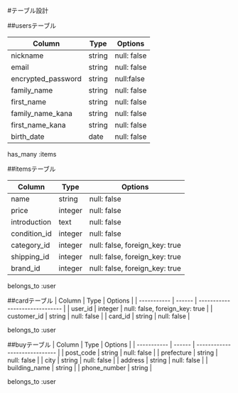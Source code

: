 #テーブル設計

##usersテーブル

| Column             | Type   | Options     |
| ------------------ | ------  | ----------- |
| nickname           | string  | null: false |
| email              | string  | null: false |
| encrypted_password | string  | null:false  |
| family_name        | string  | null: false |
| first_name         | string  | null: false |
| family_name_kana   | string  | null: false |
| first_name_kana    | string  | null: false |
| birth_date         | date    | null: false |


has_many :items

##itemsテーブル

| Column             | Type       | Options     |
| ------------------ | ------     | ----------- |
| name               | string     | null: false |
| price              | integer    | null: false |
| introduction       | text       | null: false |
| condition_id       | integer   | null: false |
| category_id        | integer    | null: false, foreign_key: true |
| shipping_id        | integer    | null: false, foreign_key: true |
| brand_id           | integer    | null: false, foreign_key: true |


belongs_to :user

##cardテーブル
| Column      | Type    | Options                        |
| ----------- | ------  | ------------------------------ |
| user_id     | integer | null: false, foreign_key: true |
| customer_id | string  | null: false                    |
| card_id     | string  | null: false                    |

belongs_to :user

##buyテーブル
| Column        | Type    | Options                       |
| -----------   | ------  | ----------------------------- |
| post_code     | string  | null: false |
| prefecture    | string  | null: false |
| city          | string  | null: false |
| address       | string  | null: false |
| building_name | string  |
| phone_number  | string  |

belongs_to :user